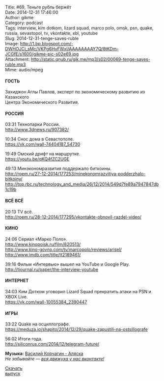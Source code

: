 Title: #69, Теньге рубль бержёт  
Date: 2014-12-31 17:46:00  
Author: gikme  
Category: podcast  
Tags: interview, kim dotkom, lizard squad, marco polo, omsk, psn, quake, russia, sevastopol, tv, vkontakte, xbl, youtube  
Slug: 2014-12-31-tenge-saves-ruble  
Image: http://1.bp.blogspot.com/-DWHOJCj_sMc/VKPg6HvFWxI/AAAAAAAAY7Q/8tKDm-JCGfE/s1600/gikme-pic-s02e69.jpg  
Attachment: http://static.qnub.ru/gik.me/mp3/s02/00069-tenge-saves-ruble.mp3  
Mime: audio/mpeg

#### ГОСТЬ

Захиджон Аглы Павлов, эксперт по экономическому развитию из Казахского  
Центра Экономического Развития.

#### РОССИЯ

03:31 Технопарки России.  
<http://www.3dnews.ru/907382/>

10:34 Снос дома в Севастополе.  
<https://vk.com/wall-74404187_54730>

19:49 Омский дрифт на маршрутке.  
<https://youtu.be/qKQ4fZC2UGE>

49:13 Минэкономразвития поддержало биткоины.  
<http://roem.ru/27-12-2014/177253/minekonomrazvitiya-podderzhalo-bitkoiny/>  
<http://top.rbc.ru/technology_and_media/26/12/2014/549d7fe89a7947847db1c19b>

#### ВСЁ ВСЁ

20:13 TV всё.  
<http://roem.ru/28-12-2014/177295/vkontakte-obnovil-razdel-video/>

#### КИНО

24:06 Сериал «Марко Поло».  
<http://www.kinopoisk.ru/film/820513/>  
<http://www.kino-govno.com/tv/marcopolo/reviews/arisel/>  
<http://www.imdb.com/title/tt2189461/>

39:16 Фильм «Интервью» вышел на YouTube и Google Play.  
<http://tjournal.ru/paper/the-interview-youtube>

#### ИНТЕРНЕТ

34:03 Ким Дотком уговорил Lizard Squad прекратить атаки на PSN и  
XBOX Live.  
<https://vk.com/wall-10055384_2390447>

#### ИГРЫ

33:22 Quake на осциллографе.  
<https://meduza.io/shapito/2014/12/29/quake-zapustili-na-ostsillografe>

56:02 Итоги года.  
<http://siliconrus.com/2014/12/telegram-future/>

**Музыка:** [Василий Корчагин - Аляска](http://vk.com/bacc3)  
*Не забывайте — [вся движуха у нас вконтакте!](http://vk.com/gikme)*

[Скачать  
выпуск](http://static.qnub.ru/gik.me/mp3/s02/00069-tenge-saves-ruble.mp3)

